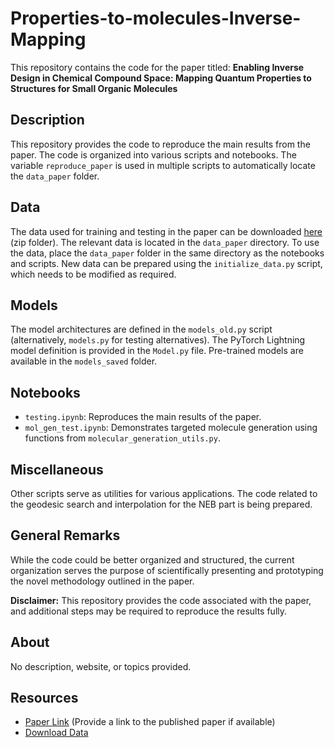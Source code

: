 # Properties-to-molecules-Inverse-Mapping

This repository contains the code for the paper titled: **Enabling Inverse Design in Chemical Compound Space: Mapping Quantum Properties to Structures for Small Organic Molecules**

## Description

This repository provides the code to reproduce the main results from the paper. The code is organized into various scripts and notebooks. The variable `reproduce_paper` is used in multiple scripts to automatically locate the `data_paper` folder.

## Data

The data used for training and testing in the paper can be downloaded [here](https://drive.google.com/file/d/19r1UIPgTiZCVxR-o2u-EYe-H-puyggSn/view?usp=sharing) (zip folder). The relevant data is located in the `data_paper` directory. To use the data, place the `data_paper` folder in the same directory as the notebooks and scripts. New data can be prepared using the `initialize_data.py` script, which needs to be modified as required.

## Models

The model architectures are defined in the `models_old.py` script (alternatively, `models.py` for testing alternatives). The PyTorch Lightning model definition is provided in the `Model.py` file. Pre-trained models are available in the `models_saved` folder.

## Notebooks

- `testing.ipynb`: Reproduces the main results of the paper.
- `mol_gen_test.ipynb`: Demonstrates targeted molecule generation using functions from `molecular_generation_utils.py`.

## Miscellaneous

Other scripts serve as utilities for various applications. The code related to the geodesic search and interpolation for the NEB part is being prepared.

## General Remarks

While the code could be better organized and structured, the current organization serves the purpose of scientifically presenting and prototyping the novel methodology outlined in the paper.

**Disclaimer:** This repository provides the code associated with the paper, and additional steps may be required to reproduce the results fully.

## About

No description, website, or topics provided.

## Resources

- [Paper Link](#) (Provide a link to the published paper if available)
- [Download Data](https://drive.google.com/file/d/19r1UIPgTiZCVxR-o2u-EYe-H-puyggSn/view?usp=sharing)
